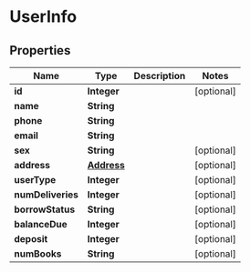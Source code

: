 # UserInfo

## Properties
Name | Type | Description | Notes
------------ | ------------- | ------------- | -------------
**id** | **Integer** |  |  [optional]
**name** | **String** |  | 
**phone** | **String** |  | 
**email** | **String** |  | 
**sex** | **String** |  |  [optional]
**address** | [**Address**](Address.md) |  |  [optional]
**userType** | **Integer** |  |  [optional]
**numDeliveries** | **Integer** |  |  [optional]
**borrowStatus** | **String** |  |  [optional]
**balanceDue** | **Integer** |  |  [optional]
**deposit** | **Integer** |  |  [optional]
**numBooks** | **String** |  |  [optional]
